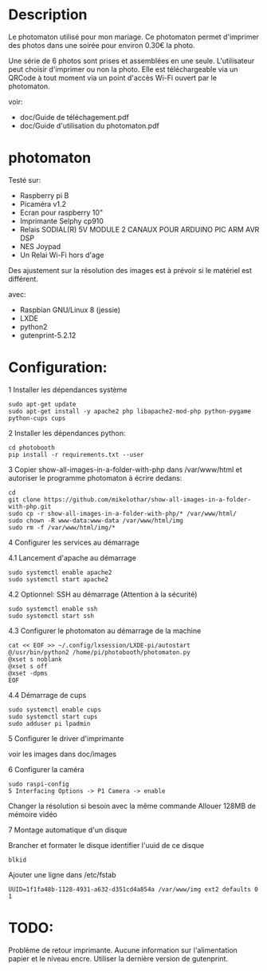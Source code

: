 Description
===========

Le photomaton utilisé pour mon mariage. Ce photomaton permet d'imprimer des photos dans une soirée pour environ 0.30€ la photo.

Une série de 6 photos sont prises et assemblées en une seule. L'utilisateur peut choisir d'imprimer ou non la photo. Elle est téléchargeable via un QRCode à tout moment via un point d'accès Wi-Fi ouvert par le photomaton.

voir:
  * doc/Guide de téléchagement.pdf
  * doc/Guide d'utilisation du photomaton.pdf

photomaton
==========

Testé sur:
 * Raspberry pi B
 * Picaméra v1.2
 * Ecran pour raspberry 10"
 * Imprimante Selphy cp910
 * Relais SODIAL(R) 5V MODULE 2 CANAUX POUR ARDUINO PIC ARM AVR DSP
 * NES Joypad
 * Un Relai Wi-Fi hors d'age

Des ajustement sur la résolution des images est à prévoir si le matériel est différent.

avec:
 * Raspbian GNU/Linux 8 (jessie)
 * LXDE
 * python2
 * gutenprint-5.2.12

Configuration:
==============

1 Installer les dépendances système
```
sudo apt-get update
sudo apt-get install -y apache2 php libapache2-mod-php python-pygame python-cups cups
```

2 Installer les dépendances python:

```
cd photobooth
pip install -r requirements.txt --user
```

3 Copier show-all-images-in-a-folder-with-php dans /var/www/html et autoriser le programme photomaton à écrire dedans:

```
cd
git clone https://github.com/mikelothar/show-all-images-in-a-folder-with-php.git
sudo cp -r show-all-images-in-a-folder-with-php/* /var/www/html/
sudo chown -R www-data:www-data /var/www/html/img
sudo rm -f /var/www/html/img/*
```

4 Configurer les services au démarrage

4.1 Lancement d'apache au démarrage

```
sudo systemctl enable apache2
sudo systemctl start apache2
```

4.2 Optionnel: SSH au démarrage (Attention à la sécurité)

```
sudo systemctl enable ssh
sudo systemctl start ssh
```

4.3 Configurer le photomaton au démarrage de la machine

```
cat << EOF >> ~/.config/lxsession/LXDE-pi/autostart
@/usr/bin/python2 /home/pi/photobooth/photomaton.py
@xset s noblank
@xset s off
@xset -dpms
EOF
```

4.4 Démarrage de cups

```
sudo systemctl enable cups
sudo systemctl start cups
sudo adduser pi lpadmin
```

5 Configurer le driver d'imprimante

voir les images dans doc/images

6 Configurer la caméra

```
sudo raspi-config
5 Interfacing Options -> P1 Camera -> enable
```
Changer la résolution si besoin avec la même commande
Allouer 128MB de mémoire vidéo

7 Montage automatique d'un disque

Brancher et formater le disque
identifier l'uuid de ce disque
```
blkid
```
Ajouter une ligne dans /etc/fstab
```
UUID=1f1fa48b-1128-4931-a632-d351cd4a854a /var/www/img ext2 defaults 0 1
```


TODO:
=====

Problème de retour imprimante. Aucune information sur l'alimentation papier et le niveau encre. Utiliser la dernière version de gutenprint.
